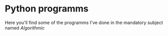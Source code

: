 # Python programms

Here you'll find some of the programms I've done in the mandatory subject named _Algorithmic_
